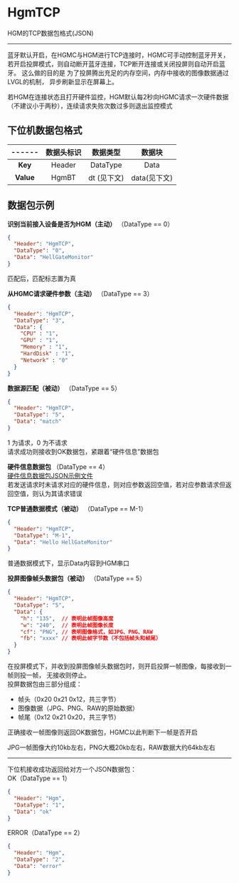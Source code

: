 ﻿# HgmTCP

HGM的TCP数据包格式(JSON)

---  

蓝牙默认开启，在HGMC与HGM进行TCP连接时，HGMC可手动控制蓝牙开关，
若开启投屏模式，则自动断开蓝牙连接，TCP断开连接或关闭投屏则自动开启蓝牙。
这么做的目的是 为了投屏腾出充足的内存空间，内存中接收的图像数据通过LVGL的机制，
异步刷新显示在屏幕上。  

若HGM在连接状态且打开硬件监控，HGM默认每2秒向HGMC请求一次硬件数据（不建议小于两秒），连续请求失败次数过多则退出监控模式  

## 下位机数据包格式

|------|数据头标识|数据类型    |数据块      |
|:----:|:-------:|:--------:|:----------:|
| **Key**|Header   |DataType  |Data        |
| **Value**|HgmBT  |dt (见下文)|data(见下文)|


## 数据包示例
**识别当前接入设备是否为HGM（主动）** （DataType == 0）
```json
{
  "Header": "HgmTCP",
  "DataType": "0",
  "Data": "HellGateMonitor"
}
```
匹配后，匹配标志置为真

**从HGMC请求硬件参数（主动）** （DataType == 3）
```json
{
  "Header": "HgmTCP",
  "DataType": "3",
  "Data": {
    "CPU" : "1",
    "GPU" : "1",
    "Memory" : "1",
    "HardDisk" : "1",
    "Network" : "0"
  }
}
```


**数据源匹配（被动）** （DataType == 5）
```json
{
  "Header": "HgmTCP",
  "DataType": "5",
  "Data": "match"
}
```

1 为请求，0 为不请求  
请求成功则接收到OK数据包，紧跟着“硬件信息”数据包

**硬件信息数据包** （DataType == 4）  
[硬件信息数据包JSON示例文件](HardwareJsonPack.json)  
若发送请求时未请求对应的硬件信息，则对应参数返回空值，若对应参数请求但返回空值，则认为其请求错误

**TCP普通数据模式（被动）** （DataType == M-1）
```json
{
  "Header": "HgmTCP",
  "DataType": "M-1",
  "Data": "Hello HellGateMonitor"
}
```
普通数据模式下，显示Data内容到HGM串口

**投屏图像帧头数据包（被动）** （DataType == 5）

```json
{
  "Header": "HgmTCP",
  "DataType": "5",
  "Data": {
    "h": "135",  // 表明此帧图像高度
    "w": "240",  // 表明此帧图像长度
    "cf": "PNG", // 表明图像格式，如JPG、PNG、RAW
    "fb": "xxxx" // 表明此帧字节数（不包括帧头和帧尾）
  }
}
```
在投屏模式下，并收到投屏图像帧头数据包时，则开启投屏一帧图像，每接收到一帧则投一帧，
无接收则停止。  
投屏数据包由三部分组成：
- 帧头（0x20 0x21 0x12，共三字节）
- 图像数据（JPG、PNG、RAW的原始数据）
- 帧尾（0x12 0x21 0x20，共三字节）

正确接收一帧图像则返回OK数据包，HGMC以此判断下一帧是否开启

JPG一帧图像大约10kb左右，PNG大概20kb左右，RAW数据大约64kb左右

---

下位机接收成功返回给对方一个JSON数据包：  
OK（DataType == 1）

```json
{
  "Header": "Hgm",
  "DataType": "1",
  "Data": "ok"
}
```

ERROR（DataType == 2）

```json
{
  "Header": "Hgm",
  "DataType": "2",
  "Data": "error"
}
```
